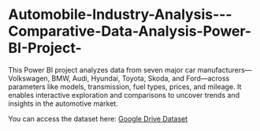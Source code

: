# Automobile-Industry-Analysis---Comparative-Data-Analysis-Power-BI-Project-
This Power BI project analyzes data from seven major car manufacturers—Volkswagen, BMW, Audi, Hyundai, Toyota, Skoda, and Ford—across parameters like models, transmission, fuel types, prices, and mileage. It enables interactive exploration and comparisons to uncover trends and insights in the automotive market.



You can access the dataset here: [Google Drive Dataset]([https://drive.google.com/file/d/your-file-id/view?usp=sharing](https://drive.google.com/file/d/16hfsj3TrOK0msKMucge9eBCq_-4mCs2w/view?usp=sharing))
